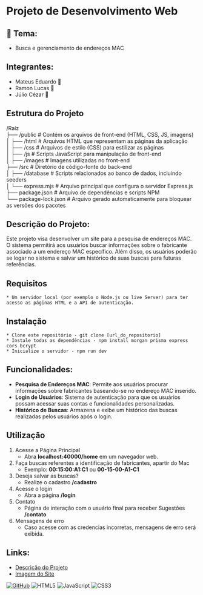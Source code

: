 # Projeto de Desenvolvimento Web

## :star2: Tema:
* Busca e gerenciamento de endereços MAC

## Integrantes:
* Mateus Eduardo :boy:
* Ramon Lucas :man:
* Júlio Cézar :boy:

## Estrutura do Projeto

/Raíz \
  ├── /public             # Contém os arquivos de front-end (HTML, CSS, JS, imagens) \
  │     ├── /html         # Arquivos HTML que representam as páginas da aplicação \
  │     ├── /css          # Arquivos de estilo (CSS) para estilizar as páginas \
  │     ├── /js           # Scripts JavaScript para manipulação de front-end \
  │     ├── /images       # Imagens utilizadas no front-end \
  ├── /src                # Diretório de código-fonte do back-end \
  │     ├── /database     # Scripts relacionados ao banco de dados, incluindo seeders \
  │     └── express.mjs   # Arquivo principal que configura o servidor Express.js \
  ├── package.json        # Arquivo de dependências e scripts NPM \
  └── package-lock.json   # Arquivo gerado automaticamente para bloquear as versões dos pacotes 

## Descrição do Projeto:
Este projeto visa desenvolver um site para a pesquisa de endereços MAC. O sistema permitirá aos usuários buscar informações sobre o fabricante associado a um endereço MAC específico. Além disso, os usuários poderão se logar no sistema e salvar um histórico de suas buscas para futuras referências.

## Requisitos
    * Um servidor local (por exemplo o Node.js ou live Server) para ter acesso as páginas HTML e a API de autenticação.

## Instalação
    * Clone este repositório - git clone [url_do_repositorio]
    * Instale todas as dependências - npm install morgan prisma express cors bcrypt
    * Inicialize o servidor - npm run dev

## Funcionalidades:
- **Pesquisa de Endereços MAC**: Permite aos usuários procurar informações sobre fabricantes baseando-se no endereço MAC inserido.
- **Login de Usuários**: Sistema de autenticação para que os usuários possam acessar suas contas e funcionalidades personalizadas.
- **Histórico de Buscas**: Armazena e exibe um histórico das buscas realizadas pelos usuários após o login.

## Utilização

1. Acesse a Página Principal
    * Abra **localhost:40000/home** em um navegador web.
2. Faça buscas referentes a identificação de fabricantes, apartir do Mac
    * Exemplo: **00:15:00:A1:C1** ou **00-15-00-A1-C1**
3. Deseja salvar as buscas? 
    * Realize o cadastro **/cadastro**
4. Acesse o login
    * Abra a página **/login**
5. Contato
    * Página de interação com o usuário final para receber Sugestões **/contato**
6. Mensagens de erro
    * Caso acesse com as credencias incorretas, mensagens de erro será exibida. 

## Links:
* [Descrição do Projeto](https://ifpb.github.io/dw/project/)
* [Imagem do Site](https://raw.githubusercontent.com/MateusEDSS/Projeto-Dw/main/public/front/images/image.png) 

[![GitHub](https://img.shields.io/badge/--181717?logo=github&logoColor=ffffff)](https://github.com/seu-repositorio)
![HTML5](https://img.shields.io/badge/html5-%23E34F26.svg?style=for-the-badge&logo=html5&logoColor=white)
![JavaScript](https://img.shields.io/badge/javascript-%23F7DF1C.svg?style=for-the-badge&logo=javascript&logoColor=black)
![CSS3](https://img.shields.io/badge/css3-%231572B6.svg?style=for-the-badge&logo=css3&logoColor=white)
